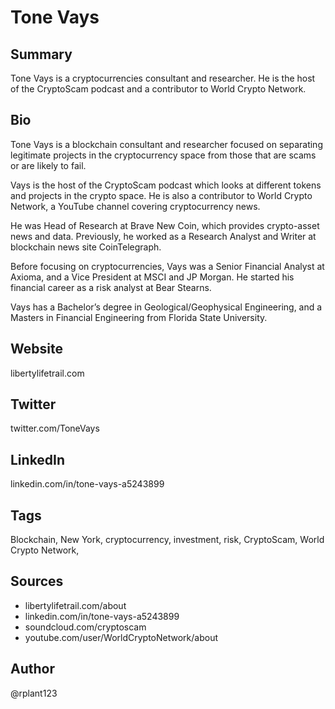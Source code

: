 # Tone Vays

## Summary
Tone Vays is a cryptocurrencies consultant and researcher. He is the host of the CryptoScam podcast and a contributor to World Crypto Network.

## Bio
Tone Vays is a blockchain consultant and researcher focused on separating legitimate projects in the cryptocurrency space from those that are scams or are likely to fail.

Vays is the host of the CryptoScam podcast which looks at different tokens and projects in the crypto space. He is also a contributor to World Crypto Network, a YouTube channel covering cryptocurrency news.

He was Head of Research at Brave New Coin, which provides crypto-asset news and data. Previously, he worked as a Research Analyst and Writer at blockchain news site CoinTelegraph.

Before focusing on cryptocurrencies, Vays was a Senior Financial Analyst at Axioma, and a Vice President at MSCI and JP Morgan. He started his financial career as a risk analyst at Bear Stearns.

Vays has a Bachelor’s degree in Geological/Geophysical Engineering, and a Masters in Financial Engineering from Florida State University.

## Website
libertylifetrail.com

## Twitter
twitter.com/ToneVays

## LinkedIn
linkedin.com/in/tone-vays-a5243899

## Tags
Blockchain, New York, cryptocurrency, investment, risk, CryptoScam, World Crypto Network,

## Sources
- libertylifetrail.com/about
- linkedin.com/in/tone-vays-a5243899
- soundcloud.com/cryptoscam
- youtube.com/user/WorldCryptoNetwork/about

## Author
@rplant123
